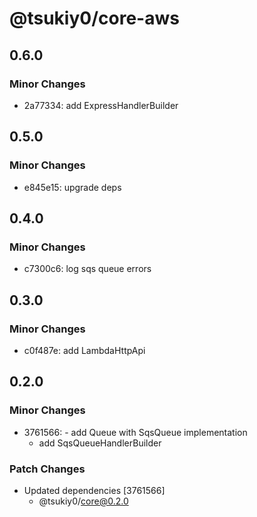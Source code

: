 # @tsukiy0/core-aws

## 0.6.0

### Minor Changes

- 2a77334: add ExpressHandlerBuilder

## 0.5.0

### Minor Changes

- e845e15: upgrade deps

## 0.4.0

### Minor Changes

- c7300c6: log sqs queue errors

## 0.3.0

### Minor Changes

- c0f487e: add LambdaHttpApi

## 0.2.0

### Minor Changes

- 3761566: - add Queue with SqsQueue implementation
  - add SqsQueueHandlerBuilder

### Patch Changes

- Updated dependencies [3761566]
  - @tsukiy0/core@0.2.0
